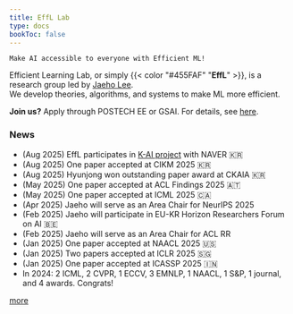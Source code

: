 ```yaml
---
title: EffL Lab
type: docs
bookToc: false
---
```


<style>
	.updown {
    	border: 10px solid white;
        width: 0.1px;
        height: 150px;
    }
</style>

`Make AI accessible to everyone with Efficient ML!`

Efficient Learning Lab, or simply {{< color "#455FAF" "**EffL**" >}}, is a research group led by [Jaeho Lee](https://jaeho-lee.github.io).  
We develop theories, algorithms, and systems to make ML more efficient.

**Join us?** Apply through POSTECH EE or GSAI. For details, see [here](/docs/how-to-join/graduate/).

### **News**
- (Aug 2025) EffL participates in [K-AI project](https://n.news.naver.com/mnews/article/421/0008410332) with NAVER 🇰🇷
- (Aug 2025) One paper accepted at CIKM 2025 🇰🇷
- (Aug 2025) Hyunjong won outstanding paper award at CKAIA 🇰🇷
- (May 2025) One paper accepted at ACL Findings 2025 🇦🇹
- (May 2025) One paper accepted at ICML 2025 🇨🇦
- (Apr 2025) Jaeho will serve as an Area Chair for NeurIPS 2025
- (Feb 2025) Jaeho will participate in EU-KR Horizon Researchers Forum on AI 🇧🇪
- (Feb 2025) Jaeho will serve as an Area Chair for ACL RR
- (Jan 2025) One paper accepted at NAACL 2025 🇺🇸
- (Jan 2025) Two papers accepted at ICLR 2025 🇸🇬
- (Jan 2025) One paper accepted at ICASSP 2025 🇮🇳
- In 2024: 2 ICML, 2 CVPR, 1 ECCV, 3 EMNLP, 1 NAACL, 1 S&P, 1 journal, and 4 awards. Congrats!

 [more](/olds/)
